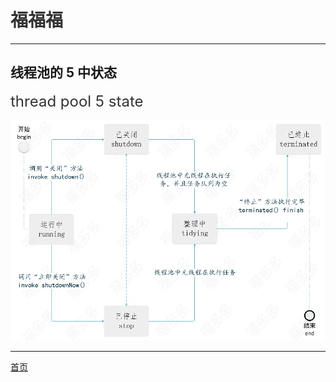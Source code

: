 # <font face="楷体" color=#333333>福福福</font>

-------------------------------------------------------------------------------------------
## 线程池的 5 中状态
 <font color=#333333 size='5'>thread pool 5 state</font>

![线程池的 5 中状态](/image/thread-pool-state-simple.jpg "线程池的 5 中状态（thread pool 5 state）")

-------------------------------------------------------------------------------------------

[首页](/)